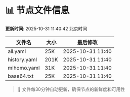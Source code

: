 # 📊 节点文件信息

**更新时间**: 2025-10-31 11:40:42 北京时间

| 文件名 | 大小 | 最后修改 |
|--------|------|----------|
| all.yaml | 25K | 2025-10-31 11:40 |
| history.yaml | 201K | 2025-10-31 11:40 |
| mihomo.yaml | 31K | 2025-10-31 11:40 |
| base64.txt | 25K | 2025-10-31 11:40 |

> 🔄 文件每30分钟自动更新，确保节点的新鲜度和可用性
